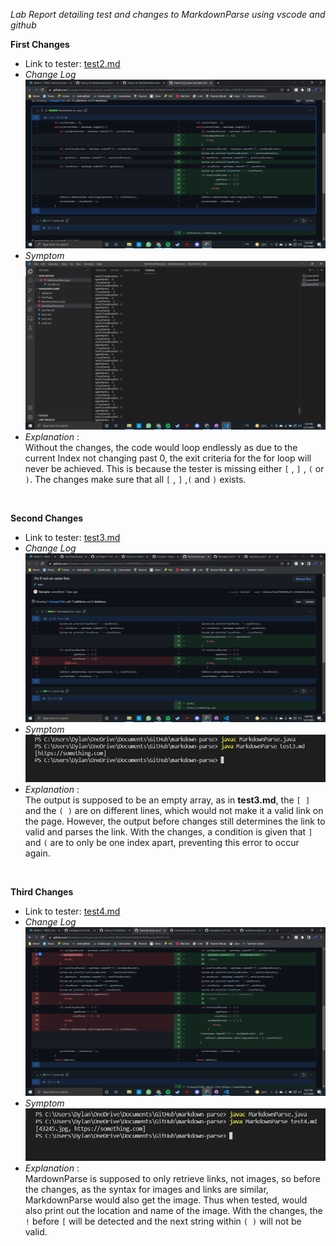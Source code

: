 *Lab Report detailing test and changes to MarkdownParse using vscode and github*<br/>

**First Changes**<br/>
* Link to tester: [test2.md](https://github.com/Dpingkar/markdown-parse/blob/bc2864af1b6ab8584b65b4349cec5ee761fc51c6/test2.md)
* *Change Log*![Change Log](..\Photos\LR2\ChangeLog1.png)
* *Symptom*![Symptom](..\Photos\LR2\Symptom1.png)
* *Explanation* : <br/>Without the changes, the code would loop endlessly as due to the current Index not changing past 0, the exit criteria for the for loop will never be achieved. This is because the tester is missing either `[` , `]` , `(` or `)`. The changes make sure that all `[` , `]` ,`(` and `)` exists. <br/>
<br/>

**Second Changes**<br/>
* Link to tester: [test3.md](https://github.com/Dpingkar/markdown-parse/blob/main/test3.md)
* *Change Log*![ChangeLog](..\Photos\LR2\ChangeLog2.png)
* *Symptom*![Symptom](..\Photos\LR2\Symptom2.png)
* *Explanation* :<br/>
The output is supposed to be an empty array, as in **test3.md**, the `[ ]` and the `( )` are on different lines, which would not make it a valid link on the page. However, the output before changes still determines the link to valid and parses the link. With the changes, a condition is given that `]` and `(` are to only be one index apart, preventing this error to occur again.<br/>
<br/>

**Third Changes**
* Link to tester: [test4.md](https://github.com/Dpingkar/markdown-parse/blob/main/test4.md)
* *Change Log*![Change Log](..\Photos\LR2\ChangeLog3.png)
* *Symptom*![Symptom](..\Photos\LR2\Symptom3.png)
* *Explanation* :<br/>
MardownParse is supposed to only retrieve links, not images, so before the changes, as the syntax for images and links are similar, MarkdownParse would also get the image. Thus when tested, would also print out the location and name of the image. With the changes, the `!` before `[` will be detected and the next string within `( )` will not be valid.